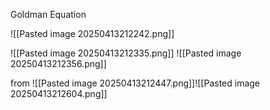 Goldman Equation

![[Pasted image 20250413212242.png]]



![[Pasted image 20250413212335.png]]
![[Pasted image 20250413212356.png]]

from
![[Pasted image 20250413212447.png]]![[Pasted image 20250413212604.png]]